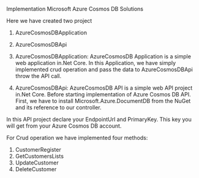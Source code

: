 Implementation Microsoft Azure Cosmos DB Solutions

Here we have created two project 
1. AzureCosmosDBApplication
2. AzureCosmosDBApi


1. AzureCosmosDBApplication:
     AzureCosmosDB Application is a simple web application in.Net Core. In this Application, we have simply implemented crud operation and pass the data to AzureCosmosDBApi throw the API call.

2. AzureCosmosDBApi:
    AzureCosmosDB API is a simple web API project in.Net Core. Before starting implementation of Azure Cosmos DB API. First, we have to install Microsoft.Azure.DocumentDB from the NuGet and its reference to our controller.


In this API project declare your EndpointUrl and PrimaryKey. This key you will get from your Azure Cosmos DB account.

For Crud operation we have implemented four methods:
1. CustomerRegister
2. GetCustomersLists
3. UpdateCustomer
4. DeleteCustomer

